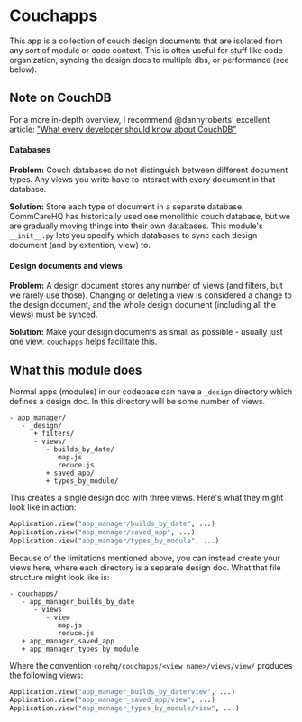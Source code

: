 # Couchapps

This app is a collection of couch design documents that are isolated from any
sort of module or code context. This is often useful for stuff like code
organization, syncing the design docs to multiple dbs, or performance (see
below).


## Note on CouchDB

For a more in-depth overview, I recommend @dannyroberts' excellent article:
["What every developer should know about CouchDB"](https://gist.github.com/dannyroberts/8d514fb6460a9f4f0404)

#### Databases
**Problem:**
Couch databases do not distinguish between different document types.  Any views
you write have to interact with every document in that database.

**Solution:**
Store each type of document in a separate database. CommCareHQ has historically
used one monolithic couch database, but we are gradually moving things into
their own databases.  This module's `__init__.py` lets you specify which
databases to sync each design document (and by extention, view) to.

#### Design documents and views
**Problem:**
A design document stores any number of views (and filters, but we rarely use
those).  Changing or deleting a view is considered a change to the design
document, and the whole design document (including all the views) must be
synced.

**Solution:**
Make your design documents as small as possible - usually just one view.
`couchapps` helps facilitate this.


## What this module does

Normal apps (modules) in our codebase  can have a `_design` directory which
defines a design doc. In this directory will be some number of views.

```
- app_manager/
   - _design/
      + filters/
      - views/
         - builds_by_date/
            map.js
            reduce.js
         + saved_app/
         + types_by_module/
```

This creates a single design doc with three views.  Here's what they might look
like in action:

```python
Application.view("app_manager/builds_by_date", ...)
Application.view("app_manager/saved_app", ...)
Application.view("app_manager/types_by_module", ...)
```

Because of the limitations mentioned above, you can instead create your views
here, where each directory is a separate design doc.  What that file structure
might look like is:

```
- couchapps/
   - app_manager_builds_by_date
      - views
         - view
            map.js
            reduce.js
   + app_manager_saved_app
   + app_manager_types_by_module
```

Where the convention `corehq/couchapps/<view name>/views/view/` produces the
following views:

```python
Application.view("app_manager_builds_by_date/view", ...)
Application.view("app_manager_saved_app/view", ...)
Application.view("app_manager_types_by_module/view", ...)
```
